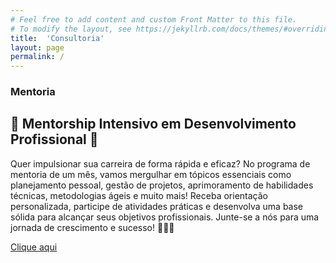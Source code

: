 ```yaml
---
# Feel free to add content and custom Front Matter to this file.
# To modify the layout, see https://jekyllrb.com/docs/themes/#overriding-theme-defaults
title:  'Consultoria'
layout: page
permalink: /
---
```



### Mentoria 

## 🚀 Mentorship Intensivo em Desenvolvimento Profissional 🚀

Quer impulsionar sua carreira de forma rápida e eficaz? No programa de mentoria de um mês, vamos mergulhar em tópicos essenciais como planejamento pessoal, gestão de projetos, aprimoramento de habilidades técnicas, metodologias ágeis e muito mais! Receba orientação personalizada, participe de atividades práticas e desenvolva uma base sólida para alcançar seus objetivos profissionais. Junte-se a nós para uma jornada de crescimento e sucesso! 💼💡✨
 
[Clique aqui](https://bit.ly/497joSX)

